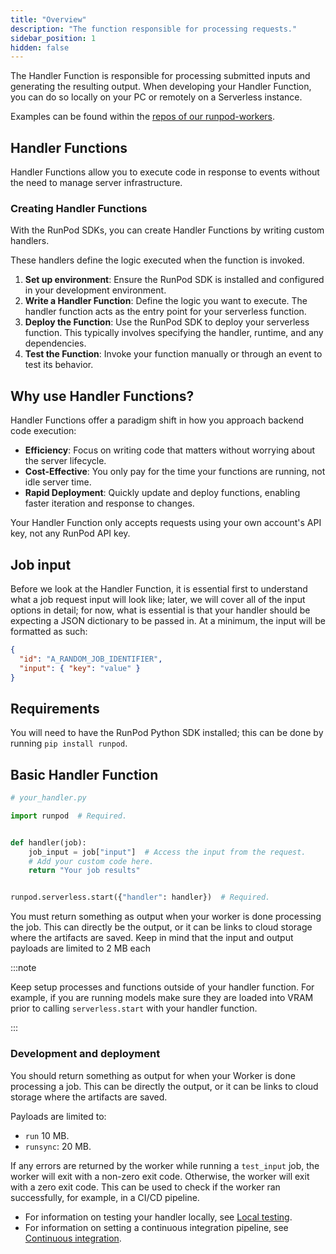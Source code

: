 ```yaml
---
title: "Overview"
description: "The function responsible for processing requests."
sidebar_position: 1
hidden: false
---
```


The Handler Function is responsible for processing submitted inputs and generating the resulting output. When developing your Handler Function, you can do so locally on your PC or remotely on a Serverless instance.

Examples can be found within the [repos of our runpod-workers](https://github.com/orgs/runpod-workers/repositories).

## Handler Functions

Handler Functions allow you to execute code in response to events without the need to manage server infrastructure.

### Creating Handler Functions

With the RunPod SDKs, you can create Handler Functions by writing custom handlers.

These handlers define the logic executed when the function is invoked.

1. **Set up environment**: Ensure the RunPod SDK is installed and configured in your development environment.
2. **Write a Handler Function**: Define the logic you want to execute.
   The handler function acts as the entry point for your serverless function.
3. **Deploy the Function**: Use the RunPod SDK to deploy your serverless function.
   This typically involves specifying the handler, runtime, and any dependencies.
4. **Test the Function**: Invoke your function manually or through an event to test its behavior.

## Why use Handler Functions?

Handler Functions offer a paradigm shift in how you approach backend code execution:

- **Efficiency**: Focus on writing code that matters without worrying about the server lifecycle.
- **Cost-Effective**: You only pay for the time your functions are running, not idle server time.
- **Rapid Deployment**: Quickly update and deploy functions, enabling faster iteration and response to changes.

Your Handler Function only accepts requests using your own account's API key, not any RunPod API key.

## Job input

Before we look at the Handler Function, it is essential first to understand what a job request input will look like; later, we will cover all of the input options in detail; for now, what is essential is that your handler should be expecting a JSON dictionary to be passed in. At a minimum, the input will be formatted as such:

```json
{
  "id": "A_RANDOM_JOB_IDENTIFIER",
  "input": { "key": "value" }
}
```

## Requirements

You will need to have the RunPod Python SDK installed; this can be done by running `pip install runpod`.

## Basic Handler Function

```python
# your_handler.py

import runpod  # Required.


def handler(job):
    job_input = job["input"]  # Access the input from the request.
    # Add your custom code here.
    return "Your job results"


runpod.serverless.start({"handler": handler})  # Required.
```

You must return something as output when your worker is done processing the job. This can directly be the output, or it can be links to cloud storage where the artifacts are saved. Keep in mind that the input and output payloads are limited to 2 MB each

:::note

Keep setup processes and functions outside of your handler function. For example, if you are running models make sure they are loaded into VRAM prior to calling `serverless.start` with your handler function.

:::

### Development and deployment

You should return something as output for when your Worker is done processing a job.
This can be directly the output, or it can be links to cloud storage where the artifacts are saved.

Payloads are limited to:

- `run` 10 MB.
- `runsync`: 20 MB.

If any errors are returned by the worker while running a `test_input` job, the worker will exit with a non-zero exit code.
Otherwise, the worker will exit with a zero exit code.
This can be used to check if the worker ran successfully, for example, in a CI/CD pipeline.

- For information on testing your handler locally, see [Local testing](/serverless/workers/development/local-testing).
- For information on setting a continuous integration pipeline, see [Continuous integration](/serverless/workers/deploy).
